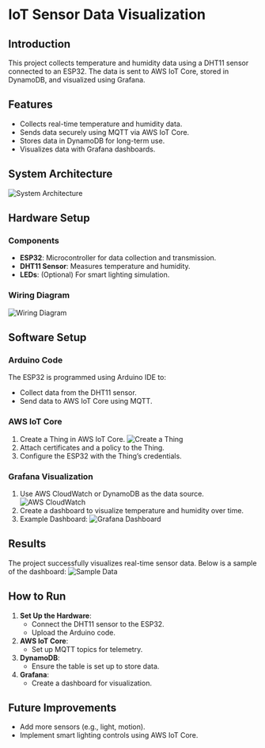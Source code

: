 # IoT Sensor Data Visualization

## Introduction
This project collects temperature and humidity data using a DHT11 sensor connected to an ESP32. The data is sent to AWS IoT Core, stored in DynamoDB, and visualized using Grafana.

## Features
- Collects real-time temperature and humidity data.
- Sends data securely using MQTT via AWS IoT Core.
- Stores data in DynamoDB for long-term use.
- Visualizes data with Grafana dashboards.

## System Architecture
![System Architecture](images/system_architecture.png)

## Hardware Setup
### Components
- **ESP32**: Microcontroller for data collection and transmission.
- **DHT11 Sensor**: Measures temperature and humidity.
- **LEDs**: (Optional) For smart lighting simulation.

### Wiring Diagram
![Wiring Diagram](images/wiring_diagram.png)

## Software Setup
### Arduino Code
The ESP32 is programmed using Arduino IDE to:
- Collect data from the DHT11 sensor.
- Send data to AWS IoT Core using MQTT.

### AWS IoT Core
1. Create a Thing in AWS IoT Core.
   ![Create a Thing](images/thing.png)
3. Attach certificates and a policy to the Thing.
4. Configure the ESP32 with the Thing’s credentials.

### Grafana Visualization
1. Use AWS CloudWatch or DynamoDB as the data source.
   ![AWS CloudWatch](images/cloudwatch.png)
3. Create a dashboard to visualize temperature and humidity over time.
4. Example Dashboard:
   ![Grafana Dashboard](images/grafana_dashboard.png)

## Results
The project successfully visualizes real-time sensor data. Below is a sample of the dashboard:
![Sample Data](images/sample_data.png)

## How to Run
1. **Set Up the Hardware**:
   - Connect the DHT11 sensor to the ESP32.
   - Upload the Arduino code.
2. **AWS IoT Core**:
   - Set up MQTT topics for telemetry.
3. **DynamoDB**:
   - Ensure the table is set up to store data.
4. **Grafana**:
   - Create a dashboard for visualization.

## Future Improvements
- Add more sensors (e.g., light, motion).
- Implement smart lighting controls using AWS IoT Core.
